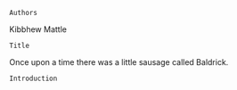 	Authors
Kibbhew Mattle

	Title
Once upon a time there was a little sausage called Baldrick.

	Introduction

